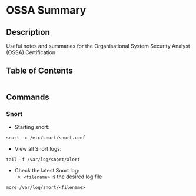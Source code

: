 # OSSA Summary

## Description
Useful notes and summaries for the Organisational System Security Analyst (OSSA) Certification

## Table of Contents
```toc
```

## Commands
### Snort
- Starting snort:
```
snort -c /etc/snort/snort.conf
```

- View all Snort logs:
```
tail -f /var/log/snort/alert
```

- Check the latest Snort log:
	- `<filename>` is the desired log file
```
more /var/log/snort/<filename>
```

###
